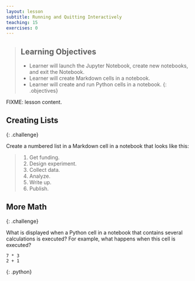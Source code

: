 ```yaml
---
layout: lesson
subtitle: Running and Quitting Interactively
teaching: 15
exercises: 0
---
```

> ## Learning Objectives
>
> * Learner will launch the Jupyter Notebook, create new notebooks, and exit the Notebook.
> * Learner will create Markdown cells in a notebook.
> * Learner will create and run Python cells in a notebook.
{: .objectives}

FIXME: lesson content.

## Creating Lists
{: .challenge}

Create a numbered list in a Markdown cell in a notebook
that looks like this:

> 1.  Get funding.
> 2.  Design experiment.
> 3.  Collect data.
> 4.  Analyze.
> 5.  Write up.
> 6.  Publish.

## More Math
{: .challenge}

What is displayed when a Python cell in a notebook
that contains several calculations
is executed?
For example,
what happens when this cell is executed?

~~~
7 * 3
2 + 1
~~~
{: .python}

